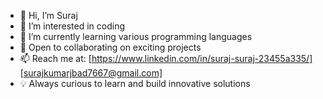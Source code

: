 - 👋 Hi, I’m Suraj
- 👀 I’m interested in coding
- 🌱 I’m currently learning various programming languages
- 🤝 Open to collaborating on exciting projects  
- 📫 Reach me at: [https://www.linkedin.com/in/suraj-suraj-23455a335/][surajkumarjbad7667@gmail.com]
- 💡 Always curious to learn and build innovative solutions 
<!---
Kaushik11mus/Kaushik11mus is a ✨ special ✨ repository because its `README.md` (this file) appears on your GitHub profile.
You can click the Preview link to view your changes.
--->
